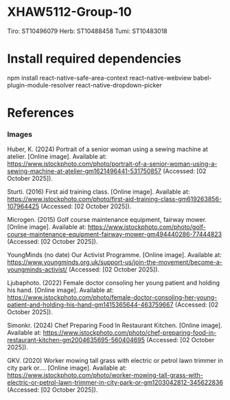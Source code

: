 # XHAW5112-Group-10
Tiro: ST10496079
Herb: ST10488458
Tumi: ST10483018

# Install required dependencies
npm install react-native-safe-area-context react-native-webview babel-plugin-module-resolver react-native-dropdown-picker

# References

### Images
Huber, K. (2024) Portrait of a senior woman using a sewing machine at atelier. [Online image]. Available at: https://www.istockphoto.com/photo/portrait-of-a-senior-woman-using-a-sewing-machine-at-atelier-gm1621496441-531750857 (Accessed: [02 October 2025]).

Sturti. (2016) First aid training class. [Online image]. Available at: https://www.istockphoto.com/photo/first-aid-training-class-gm619263856-107964425 (Accessed: [02 October 2025]).

Microgen. (2015) Golf course maintenance equipment, fairway mower. [Online image]. Available at: https://www.istockphoto.com/photo/golf-course-maintenance-equipment-fairway-mower-gm494440286-77444823 (Accessed: [02 October 2025]).

YoungMinds (no date) Our Activist Programme. [Online image]. Available at: https://www.youngminds.org.uk/support-us/join-the-movement/become-a-youngminds-activist/ (Accessed: [02 October 2025]).

Ljubaphoto. (2022) Female doctor consoling her young patient and holding his hand. [Online image]. Available at: https://www.istockphoto.com/photo/female-doctor-consoling-her-young-patient-and-holding-his-hand-gm1415365644-463759667 (Accessed: [02 October 2025]).

Simonkr. (2024) Chef Preparing Food In Restaurant Kitchen. [Online image]. Available at: https://www.istockphoto.com/photo/chef-preparing-food-in-restaurant-kitchen-gm2004635695-560404695 (Accessed: [02 October 2025]).

GKV. (2020) Worker mowing tall grass with electric or petrol lawn trimmer in city park or.... [Online image]. Available at: https://www.istockphoto.com/photo/worker-mowing-tall-grass-with-electric-or-petrol-lawn-trimmer-in-city-park-or-gm1203042812-345622836 (Accessed: [02 October 2025]).
